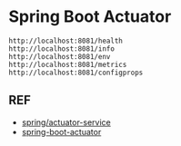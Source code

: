 # Spring Boot Actuator

```
http://localhost:8081/health
http://localhost:8081/info
http://localhost:8081/env
http://localhost:8081/metrics
http://localhost:8081/configprops
```

## REF

- [spring/actuator-service](http://spring.io/guides/gs/actuator-service/)
- [spring-boot-actuator](http://javabeat.net/spring-boot-actuator/)